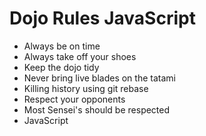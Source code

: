 Dojo Rules
JavaScript
==========
* Always be on time
* Always take off your shoes
* Keep the dojo tidy
* Never bring live blades on the tatami
* Killing history using git rebase
* Respect your opponents
* Most Sensei's should be respected
* JavaScript